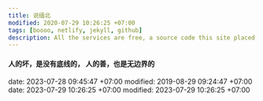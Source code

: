 ```yaml
---
title: 说缅北
modified: 2020-07-29 10:26:25 +07:00
tags: [boooo, netlify, jekyll, github]
description: All the services are free, a source code this site placed on github repository and intergration with netlify service, another service that you can use is github page for hosting your own static site.
---
```


#### 人的坏，是没有底线的， 人的善，也是无边界的
date: 2023-07-28 09:45:47 +07:00
modified: 2019-08-29 09:24:47 +07:00
date: 2023-07-29 10:26:25  +07:00
modified: 2023-07-29 10:26:25 +07:00
